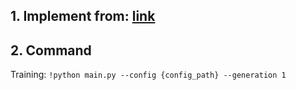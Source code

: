## 1. Implement from: [link](doc:[linking-to-pages#anchor-links](https://www.youtube.com/watch?v=kCc8FmEb1nY)https://www.youtube.com/watch?v=kCc8FmEb1nY)
## 2. Command
Training:
```!python main.py --config {config_path} --generation 1```


